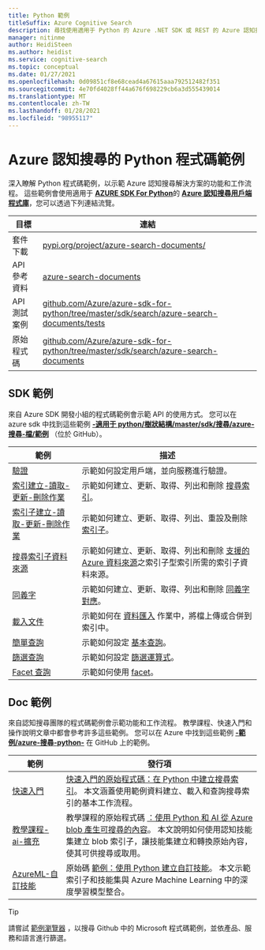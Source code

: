 ```yaml
---
title: Python 範例
titleSuffix: Azure Cognitive Search
description: 尋找使用適用于 Python 的 Azure .NET SDK 或 REST 的 Azure 認知搜尋示範 Python 程式碼範例。
manager: nitinme
author: HeidiSteen
ms.author: heidist
ms.service: cognitive-search
ms.topic: conceptual
ms.date: 01/27/2021
ms.openlocfilehash: 0d09851cf8e68cead4a67615aaa792512482f351
ms.sourcegitcommit: 4e70fd4028ff44a676f698229cb6a3d555439014
ms.translationtype: MT
ms.contentlocale: zh-TW
ms.lasthandoff: 01/28/2021
ms.locfileid: "98955117"
---
```

# <a name="python-code-samples-for-azure-cognitive-search"></a>Azure 認知搜尋的 Python 程式碼範例

深入瞭解 Python 程式碼範例，以示範 Azure 認知搜尋解決方案的功能和工作流程。 這些範例會使用適用于 [**AZURE SDK For Python**](/azure/developer/python/)的 [**Azure 認知搜尋用戶端程式庫**](/python/api/overview/azure/search-documents-readme)，您可以透過下列連結流覽。

| 目標 | 連結 |
|--------|------|
| 套件下載 | [pypi.org/project/azure-search-documents/](https://pypi.org/project/azure-search-documents/) |
| API 參考資料 | [azure-search-documents](/python/api/azure-search-documents)  |
| API 測試案例 | [github.com/Azure/azure-sdk-for-python/tree/master/sdk/search/azure-search-documents/tests](https://github.com/Azure/azure-sdk-for-python/tree/master/sdk/search/azure-search-documents/tests) |
| 原始程式碼 | [github.com/Azure/azure-sdk-for-python/tree/master/sdk/search/azure-search-documents](https://github.com/Azure/azure-sdk-for-python/tree/master/sdk/search/azure-search-documents)  |

## <a name="sdk-samples"></a>SDK 範例

來自 Azure SDK 開發小組的程式碼範例會示範 API 的使用方式。 您可以在 azure sdk 中找到這些範例 [**-適用于 python/樹狀結構/master/sdk/搜尋/azure-搜尋-檔/範例**](https://github.com/Azure/azure-sdk-for-python/tree/master/sdk/search/azure-search-documents/samples) （位於 GitHub）。

| 範例 | 描述 |
|---------|-------------|
| [驗證](https://github.com/Azure/azure-sdk-for-python/blob/master/sdk/search/azure-search-documents/samples/sample_authentication.py) | 示範如何設定用戶端，並向服務進行驗證。 | 
| [索引建立-讀取-更新-刪除作業](https://github.com/Azure/azure-sdk-for-python/blob/master/sdk/search/azure-search-documents/samples/sample_index_crud_operations.py) | 示範如何建立、更新、取得、列出和刪除 [搜尋索引](search-what-is-an-index.md)。 |
| [索引子建立-讀取-更新-刪除作業](https://github.com/Azure/azure-sdk-for-python/blob/master/sdk/search/azure-search-documents/samples/sample_indexers_operations.py) | 示範如何建立、更新、取得、列出、重設及刪除 [索引子](search-indexer-overview.md)。 |
| [搜尋索引子資料來源](https://github.com/Azure/azure-sdk-for-python/blob/master/sdk/search/azure-search-documents/samples/sample_indexer_datasource_skillset.py) | 示範如何建立、更新、取得、列出和刪除 [支援的 Azure 資料來源](search-indexer-overview.md#supported-data-sources)之索引子型索引所需的索引子資料來源。 |
| [同義字](https://github.com/Azure/azure-sdk-for-python/blob/master/sdk/search/azure-search-documents/samples/sample_synonym_map_operations.py) | 示範如何建立、更新、取得、列出和刪除 [同義字對應](search-synonyms.md)。  |
| [載入文件](https://github.com/Azure/azure-sdk-for-python/blob/master/sdk/search/azure-search-documents/samples/sample_crud_operations.py) | 示範如何在 [資料匯入](search-what-is-data-import.md) 作業中，將檔上傳或合併到索引中。 |
| [簡單查詢](https://github.com/Azure/azure-sdk-for-python/blob/master/sdk/search/azure-search-documents/samples/sample_simple_query.py) | 示範如何設定 [基本查詢](search-query-overview.md)。 |
| [篩選查詢](https://github.com/Azure/azure-sdk-for-python/blob/master/sdk/search/azure-search-documents/samples/sample_filter_query.py) | 示範如何設定 [篩選運算式](search-filters.md)。 |
| [Facet 查詢](https://github.com/Azure/azure-sdk-for-python/blob/master/sdk/search/azure-search-documents/samples/sample_facet_query.py) | 示範如何使用 [facet](search-filters-facets.md)。 |

## <a name="doc-samples"></a>Doc 範例

來自認知搜尋團隊的程式碼範例會示範功能和工作流程。 教學課程、快速入門和操作說明文章中都會參考許多這些範例。 您可以在 Azure 中找到這些範例 [**-範例/azure-搜尋-python-**](https://github.com/Azure-Samples/azure-search-python-samples) 在 GitHub 上的範例。

| 範例 | 發行項 |
|---------|---------|
| [快速入門](https://github.com/Azure-Samples/azure-search-python-samples/tree/master/Quickstart) | [快速入門的原始程式碼：在 Python 中建立搜尋索引](search-get-started-python.md)。 本文涵蓋使用範例資料建立、載入和查詢搜尋索引的基本工作流程。 |
| [教學課程-ai-擴充](https://github.com/Azure-Samples/azure-search-python-samples/tree/master/Tutorial-AI-Enrichment)  | 教學課程的原始程式碼 [：使用 Python 和 AI 從 Azure blob 產生可搜尋的內容](cognitive-search-tutorial-blob-python.md)。 本文說明如何使用認知技能集建立 blob 索引子，讓技能集建立和轉換原始內容，使其可供搜尋或取用。 |
| [AzureML-自訂技能](https://github.com/Azure-Samples/azure-search-python-samples/tree/master/AzureML-Custom-Skill)  | 原始碼 [範例：使用 Python 建立自訂技能](cognitive-search-custom-skill-python.md)。 本文示範索引子和技能集與 Azure Machine Learning 中的深度學習模型整合。 |

> [!Tip]
> 請嘗試 [範例瀏覽器](/samples/browse/?languages=python&products=azure-cognitive-search) ，以搜尋 Github 中的 Microsoft 程式碼範例，並依產品、服務和語言進行篩選。
